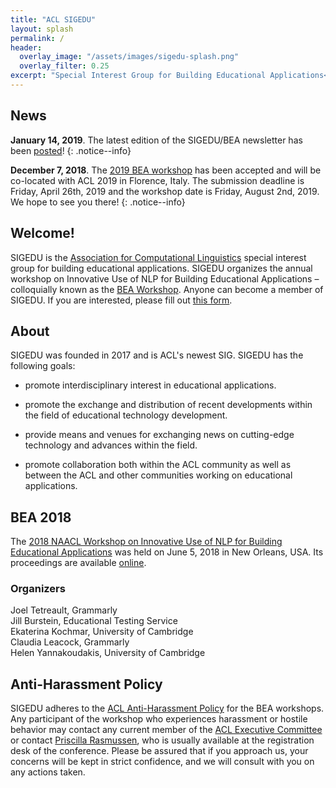 ```yaml
---
title: "ACL SIGEDU"
layout: splash
permalink: /
header:
  overlay_image: "/assets/images/sigedu-splash.png"
  overlay_filter: 0.25
excerpt: "Special Interest Group for Building Educational Applications<br/><br/>Organizer of BEA Workshop"
---
```


<h2>News</h2>

**January 14, 2019**. The latest edition of the SIGEDU/BEA newsletter has been [posted](/blog/sigedu-newsletter-2/)!
{: .notice--info} 


**December 7, 2018**. The [2019 BEA workshop](/bea/current) has been accepted and will be co-located with ACL 2019 in Florence, Italy. The submission deadline is Friday, April 26th, 2019 and the workshop date is Friday, August 2nd, 2019. We hope to see you there!
{: .notice--info} 


<h2>Welcome!</h2>

SIGEDU is the [Association for Computational Linguistics](http://aclweb.org) special interest group for building educational applications. SIGEDU organizes the annual workshop on Innovative Use of NLP for Building Educational Applications &ndash; colloquially known as the [BEA Workshop](bea/current). Anyone can become a member of SIGEDU. If you are interested, please fill out [this form](https://docs.google.com/forms/d/e/1FAIpQLSep9q-QLIvCIVIcdyoJJA8y2Ql32YRCQfVWDNJx1FwNXD3L6Q/viewform).
<h2>About</h2>

SIGEDU was founded in 2017 and is ACL's newest SIG. SIGEDU has the following goals:

- promote interdisciplinary interest in educational applications.
 
- promote the exchange and distribution of recent developments within the field of educational technology development.
 
- provide means and venues for exchanging news on cutting-edge technology and advances within the field.
 
- promote collaboration both within the ACL community as well as between the ACL and other communities working on educational applications.

<h2>BEA 2018</h2>

The [2018 NAACL Workshop on Innovative Use of NLP for Building Educational Applications](http://www.cs.rochester.edu/~tetreaul/bea13.html) was held on June 5, 2018 in New Orleans, USA. Its proceedings are available [online](https://aclanthology.coli.uni-saarland.de/events/ws-2018#W18-05).

<h3>Organizers</h3>
Joel Tetreault, Grammarly<br/>
Jill Burstein, Educational Testing Service<br/>
Ekaterina Kochmar, University of Cambridge<br/>
Claudia Leacock, Grammarly<br/>
Helen Yannakoudakis, University of Cambridge

<h2>Anti-Harassment Policy</h2>
SIGEDU adheres to the <a href="https://www.aclweb.org/adminwiki/index.php?title=Anti-Harassment_Policy">ACL Anti-Harassment Policy</a> for the BEA workshops. Any participant of the workshop who experiences harassment or hostile behavior may contact any current member of the <a href="https://www.aclweb.org/portal/about">ACL Executive Committee</a> or contact <a href="mailto:acl@aclweb.org">Priscilla Rasmussen</a>, who is usually available at the registration desk of the conference. Please be assured that if you approach us, your concerns will be kept in strict confidence, and we will consult with you on any actions taken.


